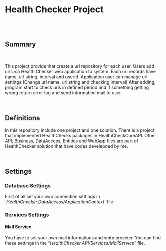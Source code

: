 <h1>Health Checker Project</h1></br></br>

<h2>Summary</h2></br>
<p>This project provide that create a url repository for each user. Users add urls via Health Checker web application to system. Each url records have name, url string, interval and userId. Application user can manage url settings.(Change url name, url string and checking interval) After adding, program start to check urls in defined period 
and if something getting wrong return error log and send information mail to user.</p>
</br>
<h2>Definitions</h2>
<p>In this repository include one project and one solution. There is a project that implemented HealthChecks packages in HealthCheckCoreAPI. Other API, Business, DataAccess, Entities and WebApp files are part of HealthChecker solution that have codes develepoed by me.</p>
</br>
<h2>Settings</h2>
<h3>Database Settings</h3>
<p>First of all set your own connection settings in <i>'HealthChecker.DataAccess/ApplicationContext'</i> file.</p>
<h3>Services Settings</h3>
<h4>Mail Service</h4>
<p>You have to set your own mail informations and smtp provider. You can find these settings in the <i>"HealthChecker.API/Services/MailService"</i> file.</p>

